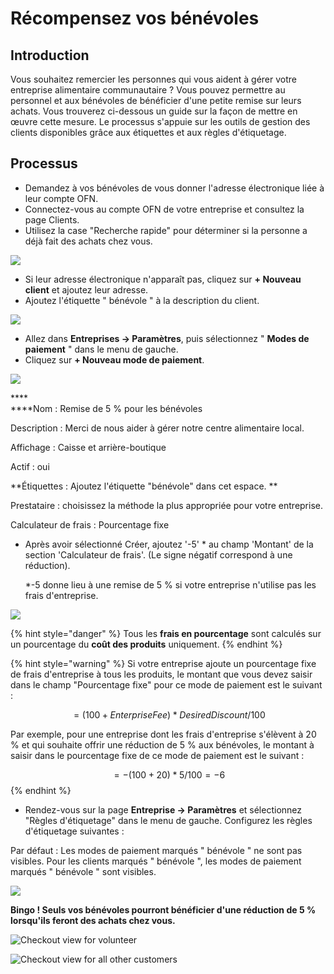 # Récompensez vos bénévoles

## Introduction

Vous souhaitez remercier les personnes qui vous aident à gérer votre entreprise alimentaire communautaire ? Vous pouvez permettre au personnel et aux bénévoles de bénéficier d'une petite remise sur leurs achats. Vous trouverez ci-dessous un guide sur la façon de mettre en œuvre cette mesure. Le processus s'appuie sur les outils de gestion des clients disponibles grâce aux étiquettes et aux règles d'étiquetage.

## Processus 

* Demandez à vos bénévoles de vous donner l'adresse électronique liée à leur compte OFN.
* Connectez-vous au compte OFN de votre entreprise et consultez la page Clients.
* Utilisez la case "Recherche rapide" pour déterminer si la personne a déjà fait des achats chez vous.

![](https://lh6.googleusercontent.com/DcRo1W18G7l7JKxuhHybJB4gIEzZWQIX-3kynCMX79RwtrKFpMR8b6SYI4uyoQjGOOlmrV1rv7oIbsYS55UkfeH1yfu4SJntTnO1vMPmwuTMljBhkX_kRhYLiI5fKzKjxYBR_uCO)

* Si leur adresse électronique n'apparaît pas, cliquez sur **+ Nouveau client** et ajoutez leur adresse. 
* Ajoutez l'étiquette " bénévole " à la description du client.

![](https://lh6.googleusercontent.com/SQyjjQgyilzSxTiEtRooR_ELTZdT_v0JAId0xIT5YsSf7crTmCZFyIkLg6mhfFD3\_BA9BA43QFWtCqeciTOyim-diGYfcrQrDHCb8umBvxb3nQcNOdS58tC0qg2bOlFPSsMinFbC)

* Allez dans **Entreprises -> Paramètres**, puis sélectionnez " **Modes de paiement** " dans le menu de gauche. 
* Cliquez sur **+ Nouveau mode de paiement**.

![](../../.gitbook/assets/voldiscount.jpg)

****\
****Nom : Remise de 5 % pour les bénévoles 

Description : Merci de nous aider à gérer notre centre alimentaire local. 

Affichage : Caisse et arrière-boutique 

Actif : oui 

**Étiquettes : Ajoutez l'étiquette "bénévole" dans cet espace. **

Prestataire : choisissez la méthode la plus appropriée pour votre entreprise. 

Calculateur de frais : Pourcentage fixe

*   Après avoir sélectionné Créer, ajoutez '-5' \* au champ 'Montant' de la section 'Calculateur de frais'. (Le signe négatif correspond à une réduction).

    \*-5 donne lieu à une remise de 5 % si votre entreprise n'utilise pas les frais d'entreprise.

![](../../.gitbook/assets/pmcalc.jpg)

{% hint style="danger" %}
Tous les **frais en pourcentage** sont calculés sur un pourcentage du **coût des produits** uniquement.
{% endhint %}

{% hint style="warning" %}
Si votre entreprise ajoute un pourcentage fixe de frais d'entreprise à tous les produits, le montant que vous devez saisir dans le champ "Pourcentage fixe" pour ce mode de paiement est le suivant :

 $$= (100 + Enterprise Fee)*Desired Discount/100$$ 

Par exemple, pour une entreprise dont les frais d'entreprise s'élèvent à 20 % et qui souhaite offrir une réduction de 5 % aux bénévoles, le montant à saisir dans le pourcentage fixe de ce mode de paiement est le suivant :

$$= -(100 + 20) *5/100 = -6$$ 
{% endhint %}

* Rendez-vous sur la page **Entreprise -> Paramètres** et sélectionnez "Règles d'étiquetage" dans le menu de gauche. Configurez les règles d'étiquetage suivantes :

Par défaut : Les modes de paiement marqués " bénévole " ne sont pas visibles. Pour les clients marqués " bénévole ", les modes de paiement marqués " bénévole " sont visibles.

![](https://lh5.googleusercontent.com/wSWqmOnwusb\_3gWx8J5MVBceTFYfq7AB1-uKMcFfD2neWmuiESg2rI896B4iugX767fDxljCVLe-vFIS5V7pQojimIl2e3iuBPlFzLtlPL1oqtMhYesm9CPX-JybyR3rHpKJ0HXS)

**Bingo ! Seuls vos bénévoles pourront bénéficier d'une réduction de 5 % lorsqu'ils feront des achats chez vous.**

![Checkout view for volunteer](https://lh4.googleusercontent.com/aniH6MTDqxKFnR\_7PRP4duUp33nNOd7XdQpa0RRFcEgcoyjsUHSwLXOSEO8lbXWtNTXYFGTrt6QAopPjuiu8zJGxwtcXYalNBw8Y3wi-alSuGLyyBXm4h_AH5pSc11fmvhS_IMuk)

![Checkout view for all other customers](../../.gitbook/assets/allcart.jpg)

